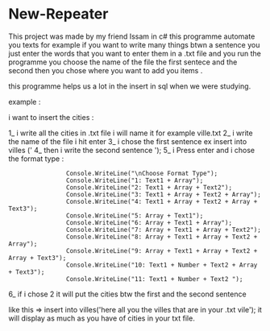 # New-Repeater
This project was made by  my friend  Issam in c# this programme automate you texts for example if you want to write many things btwn a sentence you just enter the words that you want to enter them in a .txt file and you run the programme  you choose the name of the file the first sentece and the second then you chose where you want to add you items .

this programme helps us a lot in the insert in sql when we were studying.

example : 

i want to insert the cities :

1_ i write all the cities in .txt file  i will name it for example ville.txt
2_ i write the name of the file i hit enter 
3_ i chose the first sentence ex insert into villes ('
4_ then i write the second sentence  ');
5_ i Press enter and i chose the format type :

                    Console.WriteLine("\nChoose Format Type");
                    Console.WriteLine("1: Text1 + Array");
                    Console.WriteLine("2: Text1 + Array + Text2");
                    Console.WriteLine("3: Text1 + Array + Text2 + Array");
                    Console.WriteLine("4: Text1 + Array + Text2 + Array + Text3");
                    Console.WriteLine("5: Array + Text1");
                    Console.WriteLine("6: Array + Text1 + Array");
                    Console.WriteLine("7: Array + Text1 + Array + Text2");
                    Console.WriteLine("8: Array + Text1 + Array + Text2 + Array");
                    Console.WriteLine("9: Array + Text1 + Array + Text2 + Array + Text3");
                    Console.WriteLine("10: Text1 + Number + Text2 + Array + Text3");
                    Console.WriteLine("11: Text1 + Number + Text2 ");
                    
6_ if i chose 2 it  will put the cities btw the first and the second sentence

like this => insert into villes('here all you the villes that are in your .txt vile'); it will display as much as you have of cities in your txt file.
                    
                    


